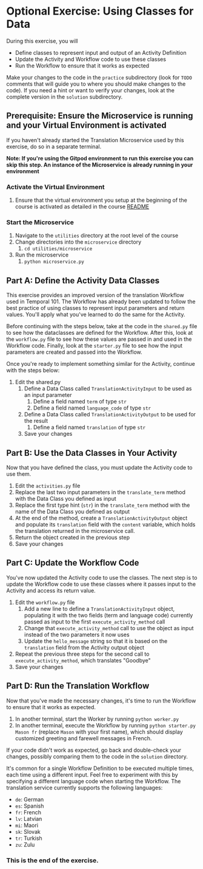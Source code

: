 # Optional Exercise: Using Classes for Data

During this exercise, you will

- Define classes to represent input and output of an Activity Definition
- Update the Activity and Workflow code to use these classes
- Run the Workflow to ensure that it works as expected

Make your changes to the code in the `practice` subdirectory (look for `TODO` comments that will guide you to where you should make changes to the code). If you need a hint or want to verify your changes, look at the complete version in the `solution` subdirectory.

## Prerequisite: Ensure the Microservice is running and your Virtual Environment is activated

If you haven't already started the Translation Microservice used by this exercise,
do so in a separate terminal.

**Note: If you're using the Gitpod environment to run this exercise you can
skip this step. An instance of the Microservice is already running in your
environment**

### Activate the Virtual Environment

1. Ensure that the virtual environment you setup at the beginning of the
   course is activated as detailed in the course [README](../../README.md#setup-your-python-virtual-environment)

### Start the Microservice

1. Navigate to the `utilities` directory at the root level of the course
2. Change directories into the `microservice` directory
   1. `cd utilities/microservice`
3. Run the microservice
   1. `python microservice.py`

## Part A: Define the Activity Data Classes

This exercise provides an improved version of the translation Workflow used in Temporal 101. The Workflow has already been updated to follow the best practice of using classes to represent input parameters and return values. You'll apply what you've learned to do the same for the Activity.

Before continuing with the steps below, take at the code in the `shared.py` file to see how the dataclasses are defined for the Workflow. After this, look at the `workflow.py` file to see how these values are passed in and used in the Workflow code. Finally, look at the `starter.py` file to see how the input parameters are created and passed into the Workflow.

Once you're ready to implement something similar for the Activity, continue with the steps below:

1. Edit the shared.py
   1. Define a Data Class called `TranslationActivityInput` to be used as an input parameter
      1. Define a field named `term` of type `str`
      1. Define a field named `language_code` of type `str`
   2. Define a Data Class called `TranslationActivityOutput` to be used for the result
      1. Define a field named `translation` of type `str`
   3. Save your changes

## Part B: Use the Data Classes in Your Activity

Now that you have defined the class, you must update the Activity code to use them.

1. Edit the `activities.py` file
2. Replace the last two input parameters in the `translate_term` method with the Data Class you defined as input
3. Replace the first type hint (`str`) in the `translate_term` method with the name of the Data Class you defined as output
4. At the end of the method, create a `TranslationActivityOutput` object and populate its `translation` field with the `content` variable, which holds the translation returned in the microservice call.
5. Return the object created in the previous step
6. Save your changes

## Part C: Update the Workflow Code

You've now updated the Activity code to use the classes. The next step is to update the Workflow code to use these classes where it passes input to the Activity and access its return value.

1. Edit the `workflow.py` file
   1. Add a new line to define a `TranslationActivityInput` object, populating it with the two fields
      (term and language code) currently passed as input to the first `execute_activity_method` call
   2. Change that `execute_activity_method` call to use the object as input instead of the two parameters it now uses
   3. Update the `hello_message` string so that it is based on the `translation` field from the Activity output object
2. Repeat the previous three steps for the second call to `execute_activity_method`, which translates "Goodbye"
3. Save your changes

## Part D: Run the Translation Workflow

Now that you've made the necessary changes, it's time to run the Workflow to ensure that it works as expected.

1. In another terminal, start the Worker by running `python worker.py`
2. In another terminal, execute the Workflow by running `python starter.py Mason fr` (replace `Mason` with your first name), which should display customized greeting and farewell messages in French.

If your code didn't work as expected, go back and double-check your changes, possibly comparing them to the code in the `solution` directory.

It's common for a single Workflow Definition to be executed multiple times, each time using a different input. Feel free to experiment with this by specifying a different language code when starting the Workflow. The translation service currently supports the following languages:

- `de`: German
- `es`: Spanish
- `fr`: French
- `lv`: Latvian
- `mi`: Maori
- `sk`: Slovak
- `tr`: Turkish
- `zu`: Zulu

### This is the end of the exercise.
